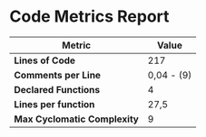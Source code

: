 # Code Metrics Report

| Metric                          | Value       |
|---------------------------------|-------------|
| **Lines of Code**               | 217         |
| **Comments per Line**           | 0,04 - (9)  |
| **Declared Functions**          | 4           |
| **Lines per function**          | 27,5        |
| **Max Cyclomatic Complexity**   | 9           |

